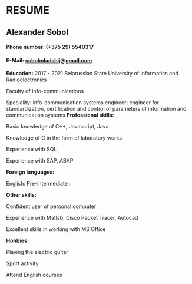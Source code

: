 # 								RESUME 
## 									Alexander Sobol 
#### 										Phone number: (+375 29) 5540317 
#### 										E-Mail: sobolmladshij@gmail.com 

**Education:**
2017 - 2021 Belarussian State University of Informatics and Radioelectronics

Faculty of Info-communications                           

Speciality: info-communication systems engineer; engineer for standardization, certification and control of parameters of information and communication systems
**Professional skills:**

Basic knowledge of C++, Javascript, Java

Knowledge of C in the form of laboratory works

Experience with SQL

Experience with SAP, ABAP

**Foreign languages:**

English: Pre-intermediate+

**Other skills:**

Confident user of personal computer

Experience with Matlab, Cisco Packet Tracer, Autocad

Excellent skills in working with MS Office

**Hobbies:**

Playing the electric guitar

Sport activity

Attend English courses 

 